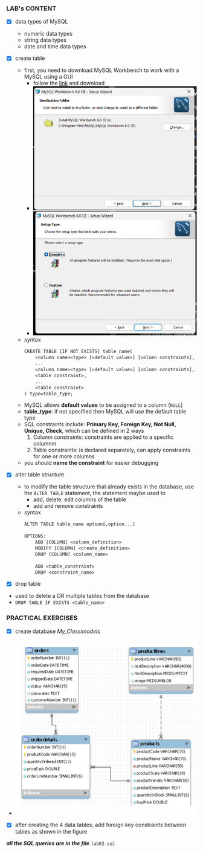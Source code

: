 ### LAB's CONTENT 

- [X] data types of MySQL
  - numeric data types
  - string data types
  - date and time data types

- [X] create table
  - first, you need to download MySQL Workbench to work with a MySQL using a GUI
    - follow the [link](https://dev.mysql.com/downloads/workbench/) and download
    - ![image](./images/2.1.png)
    - ![image](./images/2.2.png)
  - syntax
    ```
    CREATE TABLE [IF NOT EXISTS] table_name(
        <column name><type> [<default value>] [column constraints],
        ...
        <column name><type> [<default value>] [column constraints],
        <table constraint>,
        ...
        <table constraint>
    ) type=table_type;
    ```
  - MySQL allows **default values** to be assigned to a column (`NULL`)
  - **table_type**: if not specified then MySQL will use the default table type
  - SQL constraints include: **Primary Key, Foreign Key, Not Null, Unique, Check**, which can be defined in 2 ways
    1. Column constraints: constraints are applied to a specific columnm 
    2. Table constraints: is declared separately, can apply constraints for one or more columns
  - you should **name the constraint** for easier debugging 

- [x] alter table structure
  - to modify the table structure that already exists in the database, use the `ALTER TABLE` statement, the statement maybe used to
    - add, delete, edit columns of the table
    - add and remove constraints
  - syntax
    ```
    ALTER TABLE table_name option[,option...]
    
    OPTIONS:
        ADD [COLUMN] <column_definition>
        MODIFY [COLUMN] <create_definition>
        DROP [COLUMN] <column_name>
    
        ADD <table_constraint>
        DROP <constraint_name>
    ```

- [X] drop table
- used to delete a OR multiple tables from the database
- `DROP TABLE IF EXISTS <table_name>`

### PRACTICAL EXERCISES

- [X] create database _My_Classimodels_
- ![image](./images/2.3.png)

- [x] after creating the 4 data tables, add foreign key constraints between tables as shown in the figure

**_all the SQL queries are in the file_** `lab02.sql`
